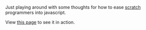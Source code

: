 Just playing around with some thoughts for how to ease [scratch](http://scratch.mit.edu) programmers into javascript.

View [this page](https://stupenrose.github.io/scratchjs/scratch.html) to see it in action.
